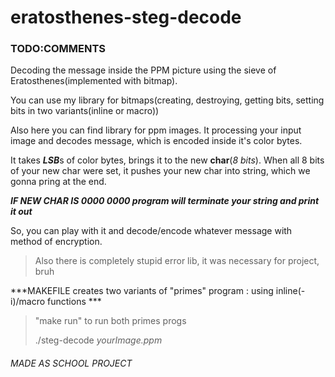 # eratosthenes-steg-decode

### TODO:COMMENTS


Decoding the message inside the PPM picture using the sieve of Eratosthenes(implemented with bitmap).


You can use my library for bitmaps(creating, destroying, getting bits, setting bits in two variants(inline or macro))


Also here you can find library for ppm images. It processing your input image and decodes message, which is encoded inside it's color bytes. 


It takes ***LSB***s of color bytes, brings it to the new **char**(_8 bits_). When all 8 bits of your new char were set, it pushes your new char into string, which we gonna pring at the end. 


***IF NEW CHAR IS _0000 0000_ program will terminate your string and print it out***


So, you can play with it and decode/encode whatever message with method of encryption.

>Also there is completely stupid error lib, it was necessary for project, bruh
>


***MAKEFILE creates two variants of "primes" program : using inline(-i)/macro functions ***

>"make run" to run both primes progs
>
>./steg-decode _yourImage.ppm_




###### MADE AS SCHOOL PROJECT
